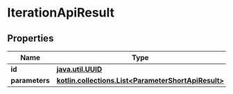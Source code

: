 
# IterationApiResult

## Properties
| Name | Type | Description | Notes |
| ------------ | ------------- | ------------- | ------------- |
| **id** | [**java.util.UUID**](java.util.UUID.md) |  |  |
| **parameters** | [**kotlin.collections.List&lt;ParameterShortApiResult&gt;**](ParameterShortApiResult.md) |  |  [optional] |



